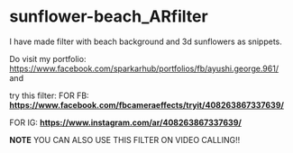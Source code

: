 # sunflower-beach_ARfilter
I have made filter with beach background and 3d sunflowers as snippets. 

Do visit my portfolio: https://www.facebook.com/sparkarhub/portfolios/fb/ayushi.george.961/ and

try this  filter: 
FOR FB: 
**https://www.facebook.com/fbcameraeffects/tryit/408263867337639/**

FOR IG: 
**https://www.instagram.com/ar/408263867337639/**

**NOTE** 
YOU CAN ALSO USE THIS FILTER ON VIDEO CALLING!!
